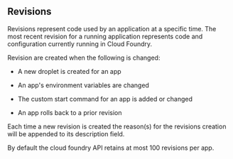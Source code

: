 ## Revisions

Revisions represent code used by an application at a specific time. The most recent revision for a running application represents code and configuration currently running in Cloud Foundry.

Revision are created when the following is changed:

* A new droplet is created for an app

* An app's environment variables are changed

* The custom start command for an app is added or changed

* An app rolls back to a prior revision

Each time a new revision is created the reason(s) for the revisions creation will be appended to its description field.

By default the cloud foundry API retains at most 100 revisions per app.
